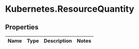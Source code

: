 # Kubernetes.ResourceQuantity

## Properties
Name | Type | Description | Notes
------------ | ------------- | ------------- | -------------


